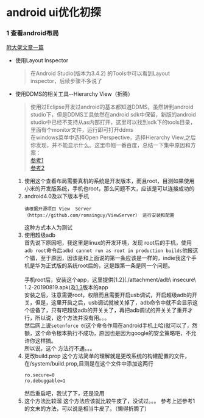  # android ui优化初探

 ### 1 查看android布局
  [附大佬文章一篇](http://per-dyw.xyz/2019/08/15/UI%E6%A3%80%E6%B5%8B/#more)
 - 使用Layout Inspector
    > 在Android Studio(版本为3.4.2) 的Tools中可以看到Layout inspector，后续步骤不多说了
 - 使用DDMS的相关工具--Hierarchy View（折腾）
    > 使用过Eclipse开发过android的基本都知道DDMS，虽然转到android studio下，但是DDMS工具依然在android sdk中保留，新版的android studio中已经不支持从as内部打开，这里可以找到sdk下的tools目录，里面有个monitor文件，运行即可打开ddms<br/>
    在windows菜单中选择Open Perspective，选择Hierarchy View,之后你发现，并不能显示什么。这里巾帼一番百度，总结一下集中原因和方案：<br/>
    [参考1](https://www.jianshu.com/p/a2ce59503224)<br/>
    [参考2](https://www.jianshu.com/p/1ee54e3ea9fd)<br/>
    1. 使用这个查看布局需要真机的系统是开发版本，而且root，目测如果使用小米的开发版系统，手机也root，那么问题不大，应该是可以连接成功的
    2. android4.0及以下版本手机
        ```
        请根据开源项目 View  Server（https://github.com/romainguy/ViewServer） 进行安装和配置
        ```
        这种方式本人为测试
    3. 使用超级adb<br/>
        首先说下原因吧，我这里是linux的开发环境，发现
        root后的手机，使用`adb root`命令后`adbd cannot run as root in production builds`他报这个错，至于原因，因该是和上面说的第一条应该是一样的，indie我这个手机是华为正式版的系统root后的，这是跟第一条是同一个问题。<br/><br/>
        手机root后，安装这个app，这里提供[1.2](./attachment/adb\ insecure\ 1.2-20190819.apk)及[1.3](./attachment/超级adb1.3-20190819.apk)版本的app<br/>
        安装之后，注意需要root，权限而且需要开启usb调试，开启超级adb的开关，但是，这里开启之后，usb调试就被关掉了，adb命令中就不会显示这个设备了，只有吧超级adb的开关关了，再把adb调试的开关关了重开才行，所以说，这个方法并没有用。。。<br/>
        然后网上说`setenforce 0`(这个命令作用在android手机上哈)就可以了，然额，这个命令根本执行不成功，原因也是因为google的安全策略吧，不允许你这样搞。<br/>
        所以说，这个 方法行不通。。。
    4. 更改build.prop
        这个方法简单的理解就是更改系统的构建配置的文件，在/system/build.prop,目测是在这个文件中添加这两行
        ```bash
        ro.secure=0 
        ro.debuggable=1
        ```
        然后重启吧，我试了下，还是没用
    5. 这个方法比较溜
        这个方法应该就比较牛皮了，没试过。。。
        参考上述参考1 的文末的方法，可以说是相当牛皮了。（懒得折腾了）